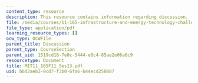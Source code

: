 ```yaml
---
content_type: resource
description: This resource contains information regarding discussion.
file: /media/courses/11-165-infrastructure-and-energy-technology-challenges-fall-2011/bbd2aeb39cd7f3b06fa6b44ecd250807_MIT11_165F11_Ses13.pdf
file_type: application/pdf
learning_resource_types: []
ocw_type: OCWFile
parent_title: Discussion
parent_type: CourseSection
parent_uid: 1519cd16-7e0c-5444-e0c4-85ae2e06a6c9
resourcetype: Document
title: MIT11_165F11_Ses13.pdf
uid: bbd2aeb3-9cd7-f3b0-6fa6-b44ecd250807
---
```

